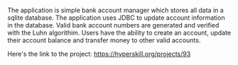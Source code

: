 The application is simple bank account manager which stores all data in a sqlite database. The application uses JDBC to update account information in the database. Valid bank account numbers are generated and verified with the Luhn algorithim. Users have the ability to create an account, update their account balance and transfer money to other valid accounts.

Here's the link to the project: https://hyperskill.org/projects/93
